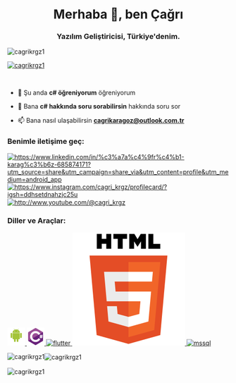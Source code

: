 <h1 align="center">Merhaba 👋, ben Çağrı</h1>
<h3 align="center">Yazılım Geliştiricisi, Türkiye'denim.</h3>

<p align="left"> <img src="https://komarev.com/ghpvc/?username=cagrikrgz1&label=Profile%20views&color=0e75b6&style=flat" alt="cagrikrgz1" /> </p>

<p align="left"> <a href="https://github.com/ryo-ma/github-profile-trophy"><img src="https://github-profile-trophy.vercel.app/?username=cagrikrgz1" alt="cagrikrgz1" /></a> </p>

<p align="left"> <a href="https://twitter.com/" target="blank"><img src="https://img.shields.io/twitter/follow/?logo=twitter&style=for-the-badge" alt="" /></a> </p>

- 🌱 Şu anda **c# öğreniyorum** öğreniyorum

- 💬 Bana **c# hakkında soru sorabilirsin** hakkında soru sor

- 📫 Bana nasıl ulaşabilirsin **cagrikaragoz@outlook.com.tr**

<h3 align="left">Benimle iletişime geç:</h3>
<p align="left">
<a href="https://linkedin.com/tr/https://www.linkedin.com/tr/%c3%a7a%c4%9fr%c4%b1-karag%c3%b6z-685874171?utm_source=share&utm_campaign=share_via&utm_content=profile&utm_medium=android_app" target="blank"><img align="center" src="https://raw.githubusercontent.com/rahuldkjain/github-profile-readme-generator/master/src/images/icons/Social/linked-in-alt.svg" alt="https://www.linkedin.com/in/%c3%a7a%c4%9fr%c4%b1-karag%c3%b6z-685874171?utm_source=share&utm_campaign=share_via&utm_content=profile&utm_medium=android_app" height="30" width="40" /></a>
<a href="https://instagram.com/https://www.instagram.com/cagri_krgz/profilecard/?igsh=ddhsetdnahzjc25u" target="blank"><img align="center" src="https://raw.githubusercontent.com/rahuldkjain/github-profile-readme-generator/master/src/images/icons/Social/instagram.svg" alt="https://www.instagram.com/cagri_krgz/profilecard/?igsh=ddhsetdnahzjc25u" height="30" width="40" /></a>
<a href="https://www.youtube.com/c/http://www.youtube.com/@cagri_krgz" target="blank"><img align="center" src="https://raw.githubusercontent.com/rahuldkjain/github-profile-readme-generator/master/src/images/icons/Social/youtube.svg" alt="http://www.youtube.com/@cagri_krgz" height="30" width="40" /></a>
</p>

<h3 align="left">Diller ve Araçlar:</h3>
<p align="left"> <a href="https://developer.android.com" target="_blank" rel="noreferrer"> <img src="https://raw.githubusercontent.com/devicons/devicon/master/icons/android/android-original-wordmark.svg" alt="android" width="40" height="40"/> </a> <a href="https://www.w3schools.com/cs/" target="_blank" rel="noreferrer"> <img src="https://raw.githubusercontent.com/devicons/devicon/master/icons/csharp/csharp-original.svg" alt="csharp" width="40" height="40"/> </a> <a href="https://flutter.dev" target="_blank" rel="noreferrer"> <img src="https://www.vectorlogo.zone/logos/flutterio/flutterio-icon.svg" alt="flutter" genişlik="40" yükseklik="40"/> </a> <a href="https://www.w3.org/html/" target="_blank" rel="noreferrer"> <img src="https://raw.githubusercontent.com/devicons/devicon/master/icons/html5/html5-original-wordmark.svg" alt="html5" genişlik="40" yükseklik="40"/> </a> <a href="https://www.microsoft.com/en-us/sql-server" target="_blank" rel="noreferrer"> <img src="https://www.svgrepo.com/show/303229/microsoft-sql-server-logo.svg" alt="mssql" genişlik="40" yükseklik="40"/> </a> </p>

<p><img align="left" src="https://github-readme-stats.vercel.app/api/top-langs?username=cagrikrgz1&show_icons=true&locale=tr&layout=compact" alt="cagrikrgz1" /></p>

<p> <img align="center" src="https://github-readme-stats.vercel.app/api?username=cagrikrgz1&show_icons=true&locale=tr" alt="cagrikrgz1" /></p>

<p><img align="center" src="https://github-readme-streak-stats.herokuapp.com/?user=cagrikrgz1&" alt="cagrikrgz1" /></p>
